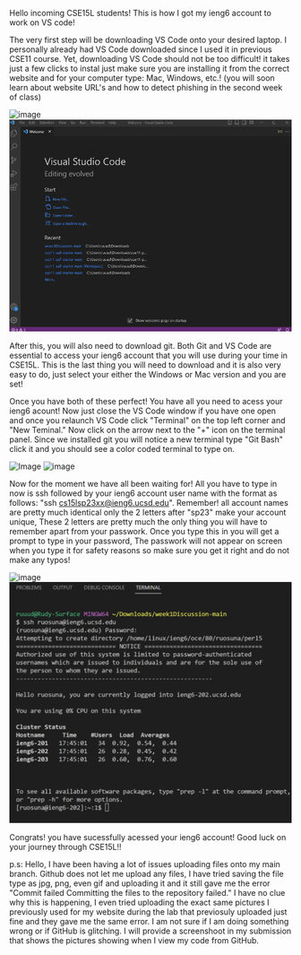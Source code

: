 Hello incoming CSE15L students! This is how I got my ieng6 account to work on VS code!
 
The very first step will be downloading VS Code onto your desired laptop. I personally already had VS Code downloaded since I used it in previous CSE11 course. 
Yet, downloading VS Code should not be too difficult! it takes just a few clicks to instal just make sure you are installing it from the correct website 
and for your computer type: Mac, Windows, etc.! (you will soon learn about website URL's and how to detect phishing in the second week of class)


![image](https://user-images.githubusercontent.com/130013367/231072906-e9f14241-f9a1-43ba-9e02-e02a96358cad.png)
![Image](lab1img.png)

After this, you will also need to download git. Both Git and VS Code are essential to access your ieng6 account that you will use during your time in CSE15L. 
This is the last thing you will need to download and it is also very easy to do, just select your either the Windows or Mac version and you are set!

Once you have both of these perfect! You have all you need to acess your ieng6 acount! Now just close the VS Code window if you have one open 
and once you relaunch VS Code click "Terminal" on the top left corner and "New Teminal." Now click on the arrow next to the "+" icon on the terminal panel.
Since we installed git you will notice a new terminal type "Git Bash" click it and you should see a color coded terminal to type on.

![Image](lab1img2.png)
![image](https://user-images.githubusercontent.com/130013367/231072567-5b27e5a2-acef-46f4-9c2a-64cbdf6c856e.png)


Now for the moment we have all been waiting for! All you have to type in now is ssh followed by your ieng6 account user name with the format as follows: 
"ssh cs15lsp23xx@ieng6.ucsd.edu". Remember! all account names are pretty much identical only the 2 letters after "sp23" make your account unique, 
These 2 letters are pretty much the only thing you will have to remember apart from your passwork. Once you type this in you will get a prompt to type in your password,
The passwork will not appear on screen when you type it for safety reasons so make sure you get it right and do not make any typos!

![image](https://user-images.githubusercontent.com/130013367/231073048-4376f5c4-cf1f-4ac7-ab74-4756bebc28d2.png)
![Image](lab1img1.png)

Congrats! you have sucessfully acessed your ieng6 account! Good luck on your journey through CSE15L!!





p.s: Hello, I have been having a lot of issues uploading files onto my main branch. Github does not let me upload any files, I have tried saving the file type as jpg, png, even gif and uploading it and it still gave me the error "Commit failed Committing the files to the repository failed." I have no clue why this is happening, I even tried uploading the exact same pictures I previously used for my website during the lab that previosuly uploaded just fine and they gave me the same error. I am not sure if I am doing something wrong or if GitHub is glitching. I will provide a screenshoot in my submission that shows the pictures showing when I view my code from GitHub.


